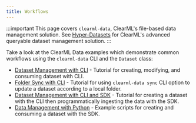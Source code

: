 ```yaml
---
title: Workflows 
---
```


:::important
This page covers `clearml-data`, ClearML's file-based data management solution.
See [Hyper-Datasets](../../hyperdatasets/overview.md) for ClearML's advanced queryable dataset management solution.
:::

Take a look at the ClearML Data examples which demonstrate common workflows using the `clearml-data` CLI and the 
`Dataset` class:
* [Dataset Management with CLI](data_man_simple.md) - Tutorial for creating, modifying, and consuming dataset with CLI.
* [Folder Sync with CLI](data_man_folder_sync.md) - Tutorial for using `clearml-data sync` CLI option to update a dataset according 
  to a local folder.
* [Dataset Management with CLI and SDK](data_man_cifar_classification.md) - Tutorial for creating a dataset with the CLI
  then programmatically ingesting the data with the SDK.
* [Data Management with Python](data_man_python.md) - Example scripts for creating and consuming a dataset with the SDK. 
